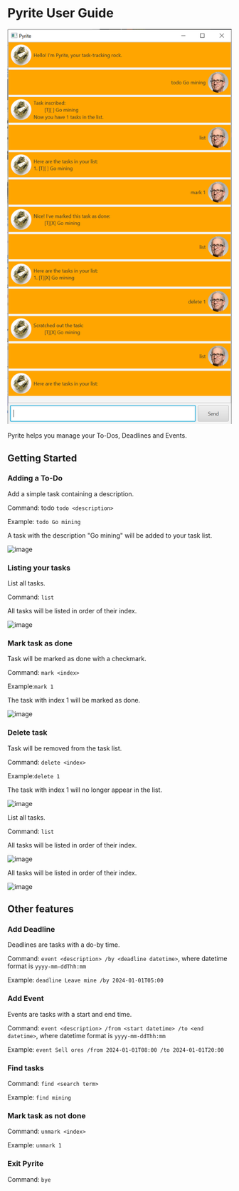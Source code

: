 # Pyrite User Guide

[![image](https://github.com/ReflectiveObsidian/ip/blob/master/docs/Ui.png)](https://github.com/ReflectiveObsidian/ip/blob/master/docs/Ui.png)

Pyrite helps you manage your To-Dos, Deadlines and Events.

## Getting Started

### Adding a To-Do

Add a simple task containing a description.

Command: todo `todo <description>`

Example: `todo Go mining`

A task with the description "Go mining" will be added to your task list.

![image](https://github.com/ReflectiveObsidian/ip/assets/122241304/696e11ae-32eb-4d60-98be-937d324caef7)

### Listing your tasks

List all tasks.

Command: `list`

All tasks will be listed in order of their index.

![image](https://github.com/ReflectiveObsidian/ip/assets/122241304/06eb53aa-867d-4a17-bcac-a3ef54ca2948)

### Mark task as done

Task will be marked as done with a checkmark.

Command: `mark <index>`

Example:`mark 1`

The task with index 1 will be marked as done.

![image](https://github.com/ReflectiveObsidian/ip/assets/122241304/c6ddab2d-a369-4852-ba07-b01d0cf16ead)

### Delete task

Task will be removed from the task list.

Command: `delete <index>`

Example:`delete 1`

The task with index 1 will no longer appear in the list.

![image](https://github.com/ReflectiveObsidian/ip/assets/122241304/ae658d39-ab02-4e88-af21-31a4675d8724)


List all tasks.

Command: `list`

All tasks will be listed in order of their index.

![image](https://github.com/ReflectiveObsidian/ip/assets/122241304/06eb53aa-867d-4a17-bcac-a3ef54ca2948)

All tasks will be listed in order of their index.

![image](https://github.com/ReflectiveObsidian/ip/assets/122241304/06eb53aa-867d-4a17-bcac-a3ef54ca2948)

## Other features

### Add Deadline

Deadlines are tasks with a do-by time.

Command: `event <description> /by <deadline datetime>`, where datetime format is `yyyy-mm-ddThh:mm`

Example: `deadline Leave mine /by 2024-01-01T05:00`

### Add Event

Events are tasks with a start and end time.

Command: `event <description> /from <start datetime> /to <end datetime>`, where datetime format is `yyyy-mm-ddThh:mm`

Example: `event Sell ores /from 2024-01-01T08:00 /to 2024-01-01T20:00`

### Find tasks

Command: `find <search term>`

Example: `find mining`

### Mark task as not done

Command: `unmark <index>`

Example: `unmark 1`

### Exit Pyrite

Command: `bye`

